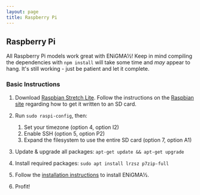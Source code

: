 ```yaml
---
layout: page
title: Raspberry Pi
---
```

## Raspberry Pi

All Raspberry Pi models work great with ENiGMA½! Keep in mind compiling the dependencies with 
`npm install` will take some time and *may* appear to hang. It's still working - just be patient and let it
complete.

### Basic Instructions

1. Download [Raspbian Stretch Lite](https://www.raspberrypi.org/downloads/raspbian/). Follow the instructions
on the [Raspbian site](https://www.raspberrypi.org/documentation/installation/installing-images/README.md) regarding how
to get it written to an SD card.

2. Run `sudo raspi-config`, then:
    1. Set your timezone (option 4, option I2)
    2. Enable SSH (option 5, option P2)
    3. Expand the filesystem to use the entire SD card (option 7, option A1)

3. Update & upgrade all packages: `apt-get update && apt-get upgrade`
    
4. Install required packages: `sudo apt install lrzsz p7zip-full`

5. Follow the [installation instructions](/installation) to install ENiGMA½.

6. Profit!
